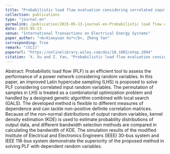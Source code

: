 ```yaml
---
title: "Probabilistic load flow evaluation considering correlated input random variables"
collection: publications
type: "journal-en"
permalink: /publication/2015-05-13-journal-en-Probabilistic load flow evaluation considering correlated input random variables
date: 2015-05-13
venue: "International Transactions on Electrical Energy Systems"
paper_author: "<b>Xiaoyuan Xu*</b>, Zheng Yan"
corresponding: True
remark: "(SCI)"
paperurl: "https://onlinelibrary.wiley.com/doi/10.1002/etep.2094"
citation: 'X. Xu and Z. Yan, "Probabilistic load flow evaluation considering correlated input random variables," <i>International Transactions on Electrical Energy Systems</i>, vol. 26, no. 3, pp. 555-572, March 2016.'
---
```


Abstract:
Probabilistic load flow (PLF) is an efficient tool to assess the performance of a power network considering random variables. In this paper, an improved Latin hypercube sampling (LHS) is proposed to solve PLF considering correlated input random variables. The permutation of samples in LHS is treated as a combinatorial optimization problem and handled by a designed genetic algorithm combined with local search (GALS). The developed method is flexible to different measures of dependence and can tackle non-positive definite correlation matrices. Because of the non-normal distributions of output random variables, kernel density estimation (KDE) is used to estimate probability distributions of output data, and different bandwidth selection methods are compared in calculating the bandwidth of KDE. The simulation results of the modified Institute of Electrical and Electronics Engineers (IEEE) 30-bus system and IEEE 118-bus system demonstrate the superiority of the proposed method in solving PLF with dependent random variables.
